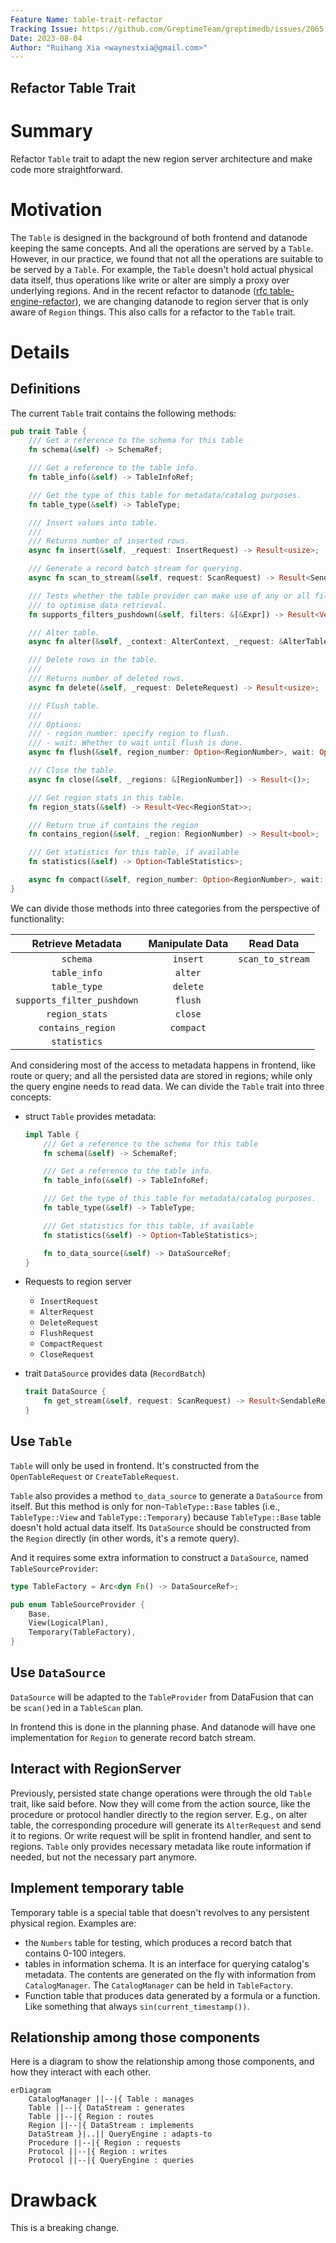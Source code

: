 ```yaml
---
Feature Name: table-trait-refactor
Tracking Issue: https://github.com/GreptimeTeam/greptimedb/issues/2065
Date: 2023-08-04
Author: "Ruihang Xia <waynestxia@gmail.com>"
---
```


Refactor Table Trait
--------------------

# Summary
Refactor `Table` trait to adapt the new region server architecture and make code more straightforward.

# Motivation
The `Table` is designed in the background of both frontend and datanode keeping the same concepts. And all the operations are served by a `Table`. However, in our practice, we found that not all the operations are suitable to be served by a `Table`. For example, the `Table` doesn't hold actual physical data itself, thus operations like write or alter are simply a proxy over underlying regions. And in the recent refactor to datanode ([rfc table-engine-refactor](./2023-07-06-table-engine-refactor.md)), we are changing datanode to region server that is only aware of `Region` things. This also calls for a refactor to the `Table` trait.

# Details

## Definitions

The current `Table` trait contains the following methods:
```rust
pub trait Table {
    /// Get a reference to the schema for this table
    fn schema(&self) -> SchemaRef;

    /// Get a reference to the table info.
    fn table_info(&self) -> TableInfoRef;

    /// Get the type of this table for metadata/catalog purposes.
    fn table_type(&self) -> TableType;

    /// Insert values into table.
    ///
    /// Returns number of inserted rows.
    async fn insert(&self, _request: InsertRequest) -> Result<usize>;

    /// Generate a record batch stream for querying.
    async fn scan_to_stream(&self, request: ScanRequest) -> Result<SendableRecordBatchStream>;

    /// Tests whether the table provider can make use of any or all filter expressions
    /// to optimise data retrieval.
    fn supports_filters_pushdown(&self, filters: &[&Expr]) -> Result<Vec<FilterPushDownType>>;

    /// Alter table.
    async fn alter(&self, _context: AlterContext, _request: &AlterTableRequest) -> Result<()>;

    /// Delete rows in the table.
    ///
    /// Returns number of deleted rows.
    async fn delete(&self, _request: DeleteRequest) -> Result<usize>;

    /// Flush table.
    ///
    /// Options:
    /// - region_number: specify region to flush.
    /// - wait: Whether to wait until flush is done.
    async fn flush(&self, region_number: Option<RegionNumber>, wait: Option<bool>) -> Result<()>;

    /// Close the table.
    async fn close(&self, _regions: &[RegionNumber]) -> Result<()>;

    /// Get region stats in this table.
    fn region_stats(&self) -> Result<Vec<RegionStat>>;

    /// Return true if contains the region
    fn contains_region(&self, _region: RegionNumber) -> Result<bool>;

    /// Get statistics for this table, if available
    fn statistics(&self) -> Option<TableStatistics>;

    async fn compact(&self, region_number: Option<RegionNumber>, wait: Option<bool>) -> Result<()>;
}
```

We can divide those methods into three categories from the perspective of functionality:

|     Retrieve Metadata      | Manipulate Data |    Read Data     |
| :------------------------: | :-------------: | :--------------: |
|          `schema`          |    `insert`     | `scan_to_stream` |
|        `table_info`        |     `alter`     |                  |
|        `table_type`        |    `delete`     |                  |
| `supports_filter_pushdown` |     `flush`     |                  |
|       `region_stats`       |     `close`     |                  |
|     `contains_region`      |    `compact`    |                  |
|        `statistics`        |                 |                  |

And considering most of the access to metadata happens in frontend, like route or query; and all the persisted data are stored in regions; while only the query engine needs to read data. We can divide the `Table` trait into three concepts:

- struct `Table` provides metadata:
    ```rust
    impl Table {
        /// Get a reference to the schema for this table
        fn schema(&self) -> SchemaRef;

        /// Get a reference to the table info.
        fn table_info(&self) -> TableInfoRef;

        /// Get the type of this table for metadata/catalog purposes.
        fn table_type(&self) -> TableType;

        /// Get statistics for this table, if available
        fn statistics(&self) -> Option<TableStatistics>;

        fn to_data_source(&self) -> DataSourceRef;
    }
    ```
- Requests to region server
  - `InsertRequest`
  - `AlterRequest`
  - `DeleteRequest`
  - `FlushRequest`
  - `CompactRequest`
  - `CloseRequest`

- trait `DataSource` provides data (`RecordBatch`)
    ```rust
    trait DataSource {
        fn get_stream(&self, request: ScanRequest) -> Result<SendableRecordBatchStream>;
    }
    ```

## Use `Table`

`Table` will only be used in frontend. It's constructed from the `OpenTableRequest` or `CreateTableRequest`.

`Table` also provides a method `to_data_source` to generate a `DataSource` from itself. But this method is only for non-`TableType::Base` tables (i.e., `TableType::View` and `TableType::Temporary`) because `TableType::Base` table doesn't hold actual data itself. Its `DataSource` should be constructed from the `Region` directly (in other words, it's a remote query).

And it requires some extra information to construct a `DataSource`, named `TableSourceProvider`:

```rust
type TableFactory = Arc<dyn Fn() -> DataSourceRef>;

pub enum TableSourceProvider {
    Base,
    View(LogicalPlan),
    Temporary(TableFactory),
}
```

## Use `DataSource`

`DataSource` will be adapted to the `TableProvider` from DataFusion that can be `scan()`ed in a `TableScan` plan.

In frontend this is done in the planning phase. And datanode will have one implementation for `Region` to generate record batch stream.

## Interact with RegionServer

Previously, persisted state change operations were through the old `Table` trait, like said before. Now they will come from the action source, like the procedure or protocol handler directly to the region server. E.g., on alter table, the corresponding procedure will generate its `AlterRequest` and send it to regions. Or write request will be split in frontend handler, and sent to regions. `Table` only provides necessary metadata like route information if needed, but not the necessary part anymore.

## Implement temporary table

Temporary table is a special table that doesn't revolves to any persistent physical region. Examples are:
- the `Numbers` table for testing, which produces a record batch that contains 0-100 integers.
- tables in information schema. It is an interface for querying catalog's metadata. The contents are generated on the fly with information from `CatalogManager`. The `CatalogManager` can be held in `TableFactory`.
- Function table that produces data generated by a formula or a function. Like something that always `sin(current_timestamp())`.

## Relationship among those components

Here is a diagram to show the relationship among those components, and how they interact with each other.

```mermaid
erDiagram
    CatalogManager ||--|{ Table : manages
    Table ||--|{ DataStream : generates
    Table ||--|{ Region : routes
    Region ||--|{ DataStream : implements
    DataStream }|..|| QueryEngine : adapts-to
    Procedure ||--|{ Region : requests
    Protocol ||--|{ Region : writes
    Protocol ||--|{ QueryEngine : queries
```

# Drawback
This is a breaking change.
